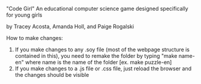 "Code Girl"
An educational computer science game designed specifically for young girls

by Tracey Acosta, Amanda Holl, and Paige Rogalski

How to make changes:
1) If you make changes to any .soy file (most of the webpage structure is contained in this), you need to remake the folder by typing "make name-en" where name is the name of the folder [ex. make puzzle-en]
2) If you make changes to a .js file or .css file, just reload the browser and the changes should be visible
